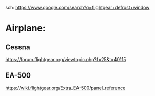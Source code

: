 sch: https://www.google.com/search?q=flightgear+defrost+window

# Airplane:
## Cessna
https://forum.flightgear.org/viewtopic.php?f=25&t=40115

## EA-500
https://wiki.flightgear.org/Extra_EA-500/panel_reference
